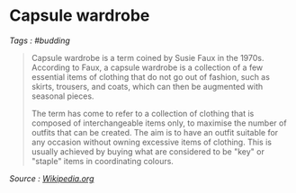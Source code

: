 # Capsule wardrobe

_Tags : #budding_

> Capsule wardrobe is a term coined by Susie Faux in the 1970s. According to Faux, a capsule wardrobe is a collection of a few essential items of clothing that do not go out of fashion, such as skirts, trousers, and coats, which can then be augmented with seasonal pieces.
>
> The term has come to refer to a collection of clothing that is composed of interchangeable items only, to maximise the number of outfits that can be created. The aim is to have an outfit suitable for any occasion without owning excessive items of clothing. This is usually achieved by buying what are considered to be "key" or "staple" items in coordinating colours.

_Source : [Wikipedia.org](https://en.wikipedia.org/wiki/Capsule_wardrobe)_
